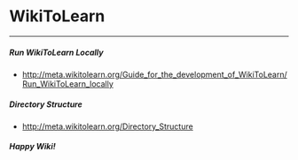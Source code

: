 WikiToLearn
===========
---
##### Run WikiToLearn Locally
 * http://meta.wikitolearn.org/Guide_for_the_development_of_WikiToLearn/Run_WikiToLearn_locally
##### Directory Structure
 * http://meta.wikitolearn.org/Directory_Structure

##### Happy Wiki!